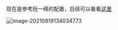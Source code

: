 现在是参考阮一峰的配置，后续可以看看[这里](https://github.com/amix/vimrc)

![image-20210819134034773](C:\Users\Conghuajidan\AppData\Roaming\Typora\typora-user-images\image-20210819134034773.png)

